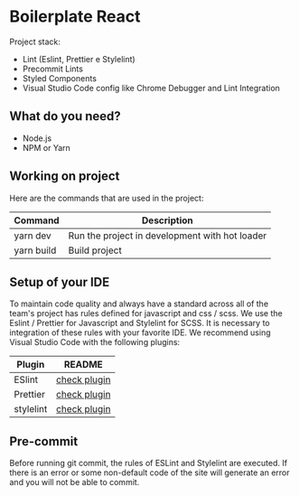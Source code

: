 # Boilerplate React

Project stack:

- Lint (Eslint, Prettier e Stylelint)
- Precommit Lints
- Styled Components
- Visual Studio Code config like Chrome Debugger and Lint Integration

## What do you need?

- Node.js
- NPM or Yarn

## Working on project

Here are the commands that are used in the project:

| Command    | Description                                    |
| ---------- | ---------------------------------------------- |
| yarn dev   | Run the project in development with hot loader |
| yarn build | Build project                                  |

## Setup of your IDE

To maintain code quality and always have a standard across all of the team's
project has rules defined for javascript and css / scss. We use the Eslint /
Prettier for Javascript and Stylelint for SCSS. It is necessary to
integration of these rules with your favorite IDE. We recommend using Visual
Studio Code with the following plugins:

| Plugin    | README                                                                                     |
| --------- | ------------------------------------------------------------------------------------------ |
| ESlint    | [check plugin](https://marketplace.visualstudio.com/items?itemName=dbaeumer.vscode-eslint) |
| Prettier  | [check plugin](https://marketplace.visualstudio.com/items?itemName=esbenp.prettier-vscode) |
| stylelint | [check plugin](https://marketplace.visualstudio.com/items?itemName=shinnn.stylelint)       |

## Pre-commit

Before running git commit, the rules of ESLint and Stylelint are executed. If
there is an error or some non-default code of the site will generate an error
and you will not be able to commit.
